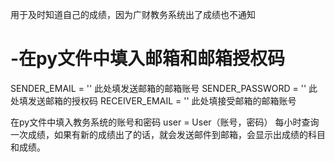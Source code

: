 用于及时知道自己的成绩，因为广财教务系统出了成绩也不通知
# -在py文件中填入邮箱和邮箱授权码
SENDER_EMAIL = ''   此处填发送邮箱的邮箱账号
SENDER_PASSWORD = ''   此处填发送邮箱的授权码
RECEIVER_EMAIL = ''    此处填接受邮箱的邮箱账号

在py文件中填入教务系统的账号和密码
user = User（账号，密码）
每小时查询一次成绩，如果有新的成绩出了的话，就会发送邮件到邮箱，会显示出成绩的科目和成绩。
